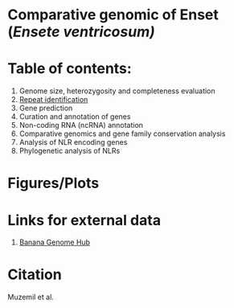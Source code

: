 # Comparative genomic of Enset (*Ensete ventricosum)*

# Table of contents:
1. Genome size, heterozygosity and completeness evaluation
2. [Repeat identification](repeat_identification/repeat_identfication.md)
3. Gene prediction
4. Curation and annotation of genes
5. Non-coding RNA (ncRNA) annotation
6. Comparative genomics and gene family conservation analysis
7. Analysis of NLR encoding genes
8. Phylogenetic analysis of NLRs

# Figures/Plots

# Links for external data
1. [Banana Genome Hub](https://banana-genome-hub.southgreen.fr)

# Citation 
Muzemil et al. 
